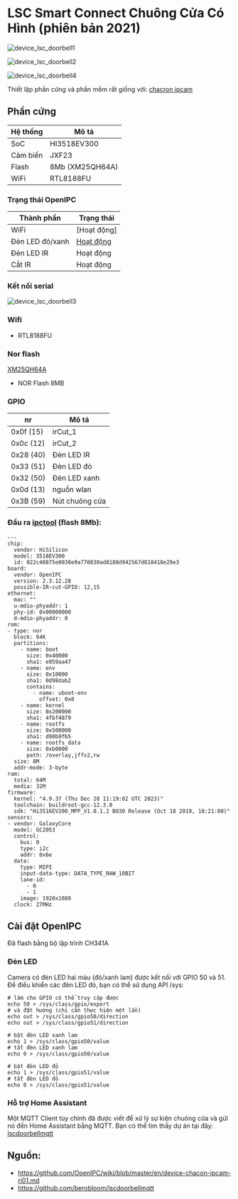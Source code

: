 # LSC Smart Connect Chuông Cửa Có Hình (phiên bản 2021)

![device_lsc_doorbell1](../images/device-lsc-smart-connect-doorbell1.jpg)

![device_lsc_doorbell2](../images/device-lsc-smart-connect-doorbell2.jpg)

![device_lsc_doorbell4](../images/device-lsc-smart-connect-doorbell4.jpg)

Thiết lập phần cứng và phần mềm rất giống với: [chacron ipcam](device-chacon-ipcam-ri01.md)

## Phần cứng

| Hệ thống | Mô tả                          |
|--------|--------------------------------------|
| SoC    | HI3518EV300                          |
| Cảm biến | JXF23                                |
| Flash  | 8Mb (XM25QH64A)                      |
| WiFi   | RTL8188FU                            |

### Trạng thái OpenIPC

| Thành phần     | Trạng thái                                                   |
|---------------|----------------------------------------------------------|
| WiFi          | [Hoạt động]                                                |
| Đèn LED đỏ/xanh | [Hoạt động](#đèn-led)                                         |
| Đèn LED IR        | Hoạt động                                                  |
| Cắt IR        | Hoạt động                                                  |


### Kết nối serial

![device_lsc_doorbell3](../images/device-lsc-smart-connect-doorbell3.jpg)

### Wifi
* RTL8188FU

### Nor flash
[XM25QH64A](https://datasheet.lcsc.com/lcsc/XMC-XM25QH64AHIG_C328461.pdf)
- NOR Flash 8MB

### GPIO

| nr        | Mô tả   |
|-----------|---------------|
| 0x0f (15) | irCut_1       |
| 0x0c (12) | irCut_2       |
| 0x28 (40) | Đèn LED IR        |
| 0x33 (51) | Đèn LED đỏ       |
| 0x32 (50) | Đèn LED xanh      |
| 0x0d (13) | nguồn wlan    |
| 0x3B (59) | Nút chuông cửa  |

### Đầu ra [ipctool](https://github.com/OpenIPC/ipctool) (flash 8Mb):

```
---
chip:
  vendor: HiSilicon
  model: 3518EV300
  id: 022c40875e0038e9a770030ad8188d942567d818418e29e3
board:
  vendor: OpenIPC
  version: 2.3.12.28
  possible-IR-cut-GPIO: 12,15
ethernet:
  mac: ""
  u-mdio-phyaddr: 1
  phy-id: 0x00000000
  d-mdio-phyaddr: 0
rom:
- type: nor
  block: 64K
  partitions:
    - name: boot
      size: 0x40000
      sha1: e959aa47
    - name: env
      size: 0x10000
      sha1: 0d98dab2
      contains:
        - name: uboot-env
          offset: 0x0
    - name: kernel
      size: 0x200000
      sha1: 4fbf4879
    - name: rootfs
      size: 0x500000
      sha1: d90b9fb5
    - name: rootfs_data
      size: 0xb0000
      path: /overlay,jffs2,rw
  size: 8M
  addr-mode: 3-byte
ram:
  total: 64M
  media: 32M
firmware:
  kernel: "4.9.37 (Thu Dec 28 11:19:02 UTC 2023)"
  toolchain: buildroot-gcc-12.3.0
  sdk: "Hi3516EV200_MPP_V1.0.1.2 B030 Release (Oct 18 2019, 18:21:00)"
sensors:
- vendor: GalaxyCore
  model: GC2053
  control:
    bus: 0
    type: i2c
    addr: 0x6e
  data:
    type: MIPI
    input-data-type: DATA_TYPE_RAW_10BIT
    lane-id:
      - 0
      - 1
    image: 1920x1080
  clock: 27MHz
```

## Cài đặt OpenIPC

Đã flash bằng bộ lập trình CH341A

### Đèn LED

Camera có đèn LED hai màu (đỏ/xanh lam) được kết nối với GPIO 50 và 51.
Để điều khiển các đèn LED đó, bạn có thể sử dụng API /sys:
```
# làm cho GPIO có thể truy cập được
echo 50 > /sys/class/gpio/export
# và đặt hướng (chỉ cần thực hiện một lần)
echo out > /sys/class/gpio50/direction
echo out > /sys/class/gpio51/direction

# bật đèn LED xanh lam
echo 1 > /sys/class/gpio50/value
# tắt đèn LED xanh lam
echo 0 > /sys/class/gpio50/value

# bật đèn LED đỏ
echo 1 > /sys/class/gpio51/value
# tắt đèn LED đỏ
echo 0 > /sys/class/gpio51/value
```

### Hỗ trợ Home Assistant

Một MQTT Client tùy chỉnh đã được viết để xử lý sự kiện chuông cửa và gửi nó đến Home Assistant bằng MQTT.
Bạn có thể tìm thấy dự án tại đây: [lscdoorbellmqtt](https://github.com/berobloom/lscdoorbellmqtt)

## Nguồn:

* https://github.com/OpenIPC/wiki/blob/master/en/device-chacon-ipcam-ri01.md
* https://github.com/berobloom/lscdoorbellmqtt

